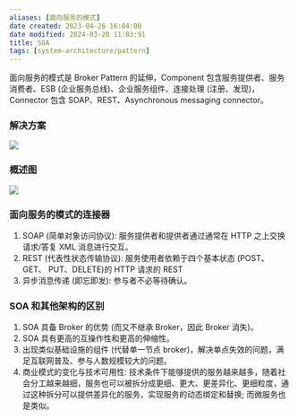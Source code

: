 ```yaml
---
aliases: [面向服务的模式]
date created: 2023-04-26 16:04:00
date modified: 2024-03-20 11:03:91
title: SOA
tags: [system-architecture/pattern]
---
```


面向服务的模式是 Broker Pattern 的延伸，Component 包含服务提供者、服务消费者、ESB (企业服务总线)、企业服务组件、连接处理 (注册、发现)，Connector 包含 SOAP、REST、Asynchronous messaging connector。

### 解决方案
![](https://spricoder.oss-cn-shanghai.aliyuncs.com/2021-Software-System-Design/img/lec14/16.png)

### 概述图
![](https://spricoder.oss-cn-shanghai.aliyuncs.com/2021-Software-System-Design/img/lec14/17.png)

### 面向服务的模式的连接器
1. SOAP (简单对象访问协议): 服务提供者和提供者通过通常在 HTTP 之上交换请求/答复 XML 消息进行交互。
2. REST (代表性状态传输协议): 服务使用者依赖于四个基本状态 (POST、GET、 PUT、DELETE)的 HTTP 请求的 REST
3. 异步消息传递 (即忘即发): 参与者不必等待确认。

### SOA 和其他架构的区别
1. SOA 具备 Broker 的优势 (而又不继承 Broker，因此 Broker 消失)。
2. SOA 具有更高的互操作性和更高的伸缩性。
3. 出现类似基础设施的组件 (代替单一节点 broker)，解决单点失效的问题，满足互联网普及、参与人数规模较大的问题。
4. 商业模式的变化与技术可用性: 技术条件下能够提供的服务越来越多，随着社会分工越来越细，服务也可以被拆分成更细、更大、更差异化、更细粒度，通过这种拆分可以提供差异化的服务，实现服务的动态绑定和替换; 而微服务也是类似。

